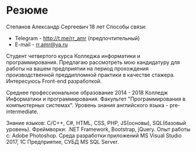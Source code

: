 # Резюме
Степанов Александр Сергеевич
18 лет
Способы связи:
- Telegram - http://t.me/rr_amr (предпочтительный)
- E-mail - rr.amr@ya.ru

Студент четвертого курса Колледжа информатики и программирования. Предлагаю рассмотреть мою кандидатуру для работы на вашем предприятии на период прохождения производственной преддипломной практики в качестве стажера. Интересуюсь Front-end разработкой.

Среднее профессиональное образование 2014 - 2018 Колледж Информатики и программирования. Факультет "Программирования в компьютерных системах". Уровень знания английского языка - pre-intermediate.

Знание языков: С/С++, C#, HTML, CSS, PHP, JS(основы), SQL(базовый уровень).
Фреймворки: .NET Framework, Bootstrap, jQuery.
Опыт работы с: Adobe Photoshop. 
Среда разработки приложений MS Visual Studio 2017, 1C Предприятие, СУБД MS SQL Server.